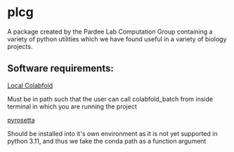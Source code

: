 # plcg

A package created by the Pardee Lab Computation Group containing a variety of python utilities which we have found useful in a variety of biology projects.

## Software requirements:

[Local Colabfold](https://github.com/YoshitakaMo/localcolabfold)

Must be in path such that the user can call colabfold_batch from inside terminal in which you are running the project

[pyrosetta](https://www.pyrosetta.org/)

Should be installed into it's own environment as it is not yet supported in python 3.11, and thus we take the conda path as a function argument
